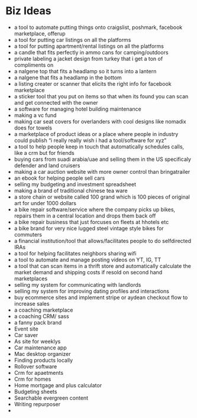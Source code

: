 # Biz Ideas

- a tool to automate putting things onto craigslist, poshmark, facebook marketplace, offerup
- a tool for putting car listings on all the platforms
- a tool for putting apartment/rental listings on all the platforms
- a candle that fits perfectly in ammo cans for camping/outdoors
- private labeling a jacket design from turkey that i get a ton of compliments on
- a nalgene top that fits a headlamp so it turns into a lantern
- a nalgene that fits a headlamp in the bottom
- a listing creater or scanner that elicits the right info for facebook marketplace
- a sticker tool that you put on items so that when its found you can scan and get connected with the owner
- a software for managing hotel building maintenance
- making a vc fund
- making car seat covers for overlanders with cool designs like nomadix does for towels
- a marketplace of product ideas or a place where people in industry could publish “i really really wish i had a tool/software for xyz”
- a tool to help people keep in touch that automatically schedules calls, like a crm but for friends
- buying cars from suadi arabia/uae and selling them in the US specificaly defender and land cruisers
- making a car auction website with more owner control than bringatrailer
- an ebook for helping people sell cars
- selling my budgeting and investment spreadsheet
- making a brand of traditional chinese tea ware
- a store chain or website called 100 grand which is 100 pieces of original art for under 1000 dollars
- a bike repair software/service where the company picks up bikes, repairs them in a central location and drops them back off
- a bike repair business that just forcuses on fleets at hhotels etc
- a bike brand for very nice lugged steel vintage style bikes for commuters
- a financial institution/tool that allows/facilitates people to do selfdirected IRAs
- a tool for helping facilitates neighbors sharing wifi
- a tool to automate and manage posting videos on YT, IG, TT
- a tool that can scan items in a thrift store and automatically calculate the market demand and shipping costs if resold on second hand marketplaces
- selling my system for communicating with landlords
- selling my system for improving dating profiles and interactions
- buy ecommerce sites and implement stripe or aydean checkout flow to increase sales
- a coaching marketplace
- a coaching CRM/ sass
- a fanny pack brand
- Event site
- Car saver
- As site for weeklys
- Car maintenance app
- Mac desktop organizer
- Finding products locally
- Rollover software
- Crm for apaetments
- Crm for homes
- Home mortgage and plus calculator
- Budgeting sheets
- Searchable evergreen content
- Writing repurposer
-